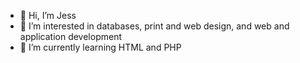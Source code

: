 - 👋 Hi, I’m Jess
- 👀 I’m interested in databases, print and web design, and web and application development
- 🌱 I’m currently learning HTML and PHP


<!---
jesss92/jesss92 is a ✨ special ✨ repository because its `README.md` (this file) appears on your GitHub profile.
You can click the Preview link to take a look at your changes.
--->
